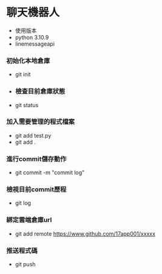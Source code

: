 # 聊天機器人
- 使用版本
- python 3.10.9
- linemessageapi

### 初始化本地倉庫
-  git init 

- ### 檢查目前倉庫狀態
-   git status 

### 加入需要管理的程式檔案
-   git add test.py
-  git add .

### 進行commit儲存動作

-  git commit -m "commit log"

### 檢視目前commit歷程

- git log  	

### 綁定雲端倉庫url 

-  git add remote  https://www.github.com/17app001/xxxxx

### 推送程式碼

- git push
